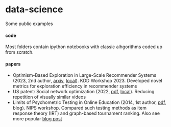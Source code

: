 # data-science
Some public examples


#### code

Most folders contain ipython notebooks with classic alhgorithms coded up from scratch.


#### papers
- Optimism-Based Exploration in Large-Scale Recommender Systems (2023, 2nd author, [arxiv](https://arxiv.org/abs/2304.02572), [local](./papers/evaluating_online_bandit_exploration_in_large-scale_recommender_systems.pdf)). KDD Workshop 2023. Developed novel metrics for exploration efficiency in recommender systems
- US patent: Social network optimization (2022,  [pdf](https://patentimages.storage.googleapis.com/a5/58/cd/fbd87446b5a7b8/US20220215431A1.pdf), [local](./papers/visual_diversity_patent.pdf)). Reducing repetition of visually similar videos
- Limits of Psychometric Testing in Online Education (2014, 1st author, [pdf](./papers/on_the_limits_of_psychometric_testing_in_online_education.pdf), blog). NIPS workshop. Compared such testing methods as item response theory (IRT) and graph-based tournament ranking. Also see more popular [blog post](./papers/how-well-can-you-predict-student-responses.md)

